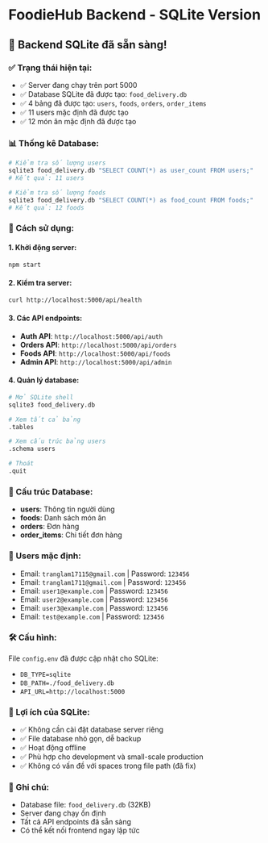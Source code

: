 # FoodieHub Backend - SQLite Version

## 🚀 Backend SQLite đã sẵn sàng!

### ✅ Trạng thái hiện tại:
- ✅ Server đang chạy trên port 5000
- ✅ Database SQLite đã được tạo: `food_delivery.db`
- ✅ 4 bảng đã được tạo: `users`, `foods`, `orders`, `order_items`
- ✅ 11 users mặc định đã được tạo
- ✅ 12 món ăn mặc định đã được tạo

### 📊 Thống kê Database:
```bash
# Kiểm tra số lượng users
sqlite3 food_delivery.db "SELECT COUNT(*) as user_count FROM users;"
# Kết quả: 11 users

# Kiểm tra số lượng foods
sqlite3 food_delivery.db "SELECT COUNT(*) as food_count FROM foods;"
# Kết quả: 12 foods
```

### 🔧 Cách sử dụng:

#### 1. Khởi động server:
```bash
npm start
```

#### 2. Kiểm tra server:
```bash
curl http://localhost:5000/api/health
```

#### 3. Các API endpoints:
- **Auth API**: `http://localhost:5000/api/auth`
- **Orders API**: `http://localhost:5000/api/orders`
- **Foods API**: `http://localhost:5000/api/foods`
- **Admin API**: `http://localhost:5000/api/admin`

#### 4. Quản lý database:
```bash
# Mở SQLite shell
sqlite3 food_delivery.db

# Xem tất cả bảng
.tables

# Xem cấu trúc bảng users
.schema users

# Thoát
.quit
```

### 📁 Cấu trúc Database:
- **users**: Thông tin người dùng
- **foods**: Danh sách món ăn
- **orders**: Đơn hàng
- **order_items**: Chi tiết đơn hàng

### 🔐 Users mặc định:
- Email: `tranglam17115@gmail.com` | Password: `123456`
- Email: `tranglam1711@gmail.com` | Password: `123456`
- Email: `user1@example.com` | Password: `123456`
- Email: `user2@example.com` | Password: `123456`
- Email: `user3@example.com` | Password: `123456`
- Email: `test@example.com` | Password: `123456`

### 🛠️ Cấu hình:
File `config.env` đã được cập nhật cho SQLite:
- `DB_TYPE=sqlite`
- `DB_PATH=./food_delivery.db`
- `API_URL=http://localhost:5000`

### 🎯 Lợi ích của SQLite:
- ✅ Không cần cài đặt database server riêng
- ✅ File database nhỏ gọn, dễ backup
- ✅ Hoạt động offline
- ✅ Phù hợp cho development và small-scale production
- ✅ Không có vấn đề với spaces trong file path (đã fix)

### 📝 Ghi chú:
- Database file: `food_delivery.db` (32KB)
- Server đang chạy ổn định
- Tất cả API endpoints đã sẵn sàng
- Có thể kết nối frontend ngay lập tức 